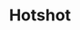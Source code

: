 ---
layout: child_layout/cargo_categories_category
title: Hotshot
permalink: /cargo-categories/truck-transport/hotshot/
hero: /assets/img/content/hero/fullsize/18138110.jpg
hero_classes: is-fullscreen
side_nav_id: 3
content_type: cargo_item
---